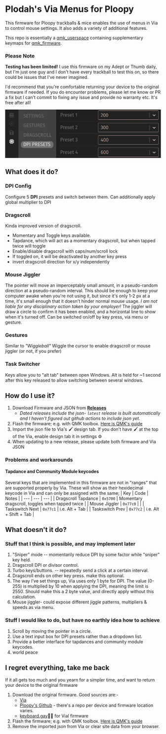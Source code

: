 # Plodah's Via Menus for Ploopy

This firmware for Ploopy trackballs & mice enables the use of menus in Via to control mouse settings. It also adds a variety of additional features.

This repo is essentially a [qmk_userspace](https://docs.qmk.fm/newbs_external_userspace) containing supplementary keymaps for [qmk_firmware](https://github.com/qmk/qmk_firmware).

### Please Note
**Testing has been limited!**
I use this firmware on my Adept or Thumb daily, but I'm just one guy and I don't have every trackball to test this on, so there could be issues that I've never imagined.

I'd recommend that you're comfortable returning your device to the original firmware if needed.
If you do encounter problems, please let me know or PR a fix but I can't commit to fixing any issue and provide no warranty etc. It's free after all!

![alt text](readme-examplemenu.png)


## What does it do?
### DPI Config
Configure 5 **DPI** presets and switch between them.
Can additionally apply global multiplier to DPI
### Dragscroll
Kinda improved version of dragscroll. 
- Momentary and Toggle keys available.
- Tapdance, which will act as a momentary dragscroll, but when tapped twice will toggle
- Enable/disable dragscroll with caps/num/scroll lock
- If toggled on, it will be deactivated by another key press
- invert dragscroll direction for x/y independently

### Mouse Jiggler 
The pointer will move an imperceptably small amount, in a pseudo-random direction at a pseudo-random interval.
This should be enough to keep your computer awake when you're not using it, but since it's only 1-2 px at a time, it's small enough that it doesn't hinder normal mouse usage.
_I am not liable for any disciplinary action taken by your employer!_
The jiggler will draw a circle to confirm it has been enabled, and a horizontal line to show when it's turned off.
Can be switched on/off by key press, via menu or gesture.

### Gestures
Similar to _"Wiggleball"_ 
Wiggle the cursor to enable dragscroll or mouse jiggler (or not, if you prefer)
### Task Switcher
Keys allow you to "alt tab" between open Windows. 
Alt is held for ~1 second after this key released to allow switching between several windows.

## How do I use it?
1. Download Firmware and JSON from [**Releases**](https://github.com/plodah/ploopy_viamenus/releases)
   - _Dated releases include the json- `latest` release is built automatically and I haven't figured out github actions to include json yet._
3. Flash the firmware; e.g. with QMK toolbox. [Here is QMK's guide](https://docs.qmk.fm/newbs_flashing)
4. Import the json file to Via's 🖌️ design tab. If you don't have 🖌️ at the top of the Via, enable design tab it in settings ⚙️
5. When updating to a new release, please update both firmware and Via JSON

### Problems and workarounds
#### Tapdance and Community Module keycodes
Several keys that are implemented in this firmware are not in "ranges" that are supported properly by Via.
These will show as their hexidecimal keycode in Via and can only be assigned with the same;
| Key | Code | Notes |
| --- | --- | --- | 
| Dragscroll Tapdance | `0x5700` | Momentary dragscroll, toggles when tapped twice |
| Mouse Jiggler | `0x77c0` | |
| Taskswitch Next | `0x77c1` | i.e. Alt + Tab |
| Taskswitch Prev | `0x77c2` | i.e. Alt + Shift + Tab |

## What doesn't it do?
### Stuff that I think is possible, and may implement later
1. "Sniper" mode  -- momentarily reduce DPI by some factor while "sniper" key held.
2. Dragscroll DPI or divisor control.
3. Turbo keys/buttons. -- repeatedly send a click at a certain interval.
4. Dragscroll ends on other key press. make this optional.
5. The way I've set things up, Via uses only 1 byte for DPI. 
   The value (0-255) is multiplied by 10 when applying the DPI, meaning the limit is 2550. 
   Should make this a 2 byte value, and directly apply without this calculation.
6. Mouse jiggler- could expose different jiggle patterns, multipliers & speeds as via menu.

### Stuff I would like to do, but have no earthly idea how to achieve
1. Scroll by moving the pointer in a circle.
2. Use a text input box for DPI presets rather than a dropdown list.
3. Provide a better interface for tapdances and community module keycodes.
99. world peace

## I regret everything, take me back
If it all gets too much and you yearn for a simpler time, and want to return your device to the original firmware
1. Download the original firmware. Good sources are:-
    - [Via](https://www.caniusevia.com/docs/download_firmware)
    - [Ploopy's Github](https://github.com/ploopyco) - there's a repo per device and firmware location varies.
    - [keyboard.gay](https://keyboard.gay/)🏳️‍🌈 for Vial firmware
2. Flash the firmware; e.g. with QMK toolbox. [Here is QMK's guide](https://docs.qmk.fm/newbs_flashing)
3. Remove the imported json from Via or clear site data from your browser.
